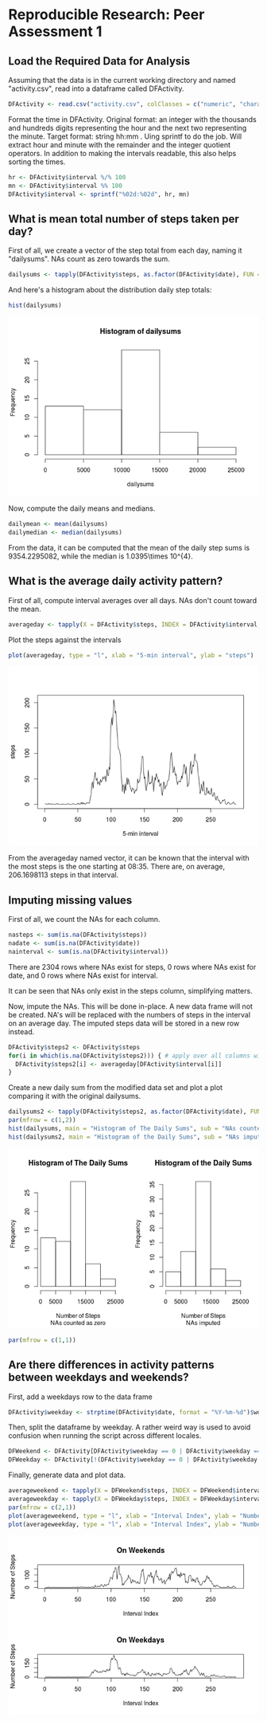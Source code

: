 # Reproducible Research: Peer Assessment 1


## Load the Required Data for Analysis
Assuming that the data is in the current working directory and named "activity.csv", read into a dataframe called DFActivity.


```r
DFActivity <- read.csv("activity.csv", colClasses = c("numeric", "character", "numeric"))
```

Format the time in DFActivity. Original format: an integer with the thousands and hundreds digits representing the hour and the next two representing the minute. Target format: string hh:mm . Uing sprintf to do the job. Will extract hour and minute with the remainder and the integer quotient operators. In addition to making the intervals readable, this also helps sorting the times.


```r
hr <- DFActivity$interval %/% 100
mn <- DFActivity$interval %% 100
DFActivity$interval <- sprintf("%02d:%02d", hr, mn)
```

## What is mean total number of steps taken per day?

First of all, we create a vector of the step total from each day, naming it "dailysums". NAs count as zero towards the sum.

```r
dailysums <- tapply(DFActivity$steps, as.factor(DFActivity$date), FUN = sum, na.rm = TRUE)
```

And here's a histogram about the distribution daily step totals:

```r
hist(dailysums)
```

![](PA1_template_files/figure-html/unnamed-chunk-4-1.png) 

Now, compute the daily means and medians.

```r
dailymean <- mean(dailysums)
dailymedian <- median(dailysums)
```

From the data, it can be computed that the mean of the daily step sums is 9354.2295082, while the median is 1.0395\times 10^{4}.


## What is the average daily activity pattern?

First of all, compute interval averages over all days. NAs don't count toward the mean.


```r
averageday <- tapply(X = DFActivity$steps, INDEX = DFActivity$interval, FUN = mean, na.rm = TRUE)
```

Plot the steps against the intervals


```r
plot(averageday, type = "l", xlab = "5-min interval", ylab = "steps")
```

![](PA1_template_files/figure-html/unnamed-chunk-7-1.png) 

From the averageday named vector, it can be known that the interval with the most steps is the one starting at 08:35. There are, on average, 206.1698113 steps in that interval.

## Imputing missing values

First of all, we count the NAs for each column.


```r
nasteps <- sum(is.na(DFActivity$steps))
nadate <- sum(is.na(DFActivity$date))
nainterval <- sum(is.na(DFActivity$interval))
```

There are 2304 rows where NAs exist for steps, 0 rows where NAs exist for date, and 0 rows where NAs exist for interval.

It can be seen that NAs only exist in the steps column, simplifying matters.

Now, impute the NAs. This will be done in-place. A new data frame will not be created. NA's will be replaced with the numbers of steps in the interval on an average day. The imputed steps data will be stored in a new row instead.


```r
DFActivity$steps2 <- DFActivity$steps
for(i in which(is.na(DFActivity$steps2))) { # apply over all columns with NAs
  DFActivity$steps2[i] <- averageday[DFActivity$interval[i]]
}
```

Create a new daily sum from the modified data set and plot a plot comparing it with the original dailysums.


```r
dailysums2 <- tapply(DFActivity$steps2, as.factor(DFActivity$date), FUN = sum)
par(mfrow = c(1,2))
hist(dailysums, main = "Histogram of The Daily Sums", sub = "NAs counted as zero", xlab = "Number of Steps")
hist(dailysums2, main = "Histogram of the Daily Sums", sub = "NAs imputed", xlab = "Number of Steps")
```

![](PA1_template_files/figure-html/unnamed-chunk-10-1.png) 

```r
par(mfrow = c(1,1))
```
## Are there differences in activity patterns between weekdays and weekends?

First, add a weekdays row to the data frame


```r
DFActivity$weekday <- strptime(DFActivity$date, format = "%Y-%m-%d")$wday
```

Then, split the dataframe by weekday. A rather weird way is used to avoid confusion when running the script across different locales.


```r
DFWeekend <- DFActivity[DFActivity$weekday == 0 | DFActivity$weekday == 6,]
DFWeekday <- DFActivity[!(DFActivity$weekday == 0 | DFActivity$weekday == 6),]
```

Finally, generate data and plot data.


```r
averageweekend <- tapply(X = DFWeekend$steps, INDEX = DFWeekend$interval, FUN = mean, na.rm = TRUE)
averageweekday <- tapply(X = DFWeekday$steps, INDEX = DFWeekday$interval, FUN = mean, na.rm = TRUE)
par(mfrow = c(2,1))
plot(averageweekend, type = "l", xlab = "Interval Index", ylab = "Number of Steps", main = "On Weekends")
plot(averageweekday, type = "l", xlab = "Interval Index", ylab = "Number of Steps", main = "On Weekdays")
```

![](PA1_template_files/figure-html/unnamed-chunk-13-1.png) 
